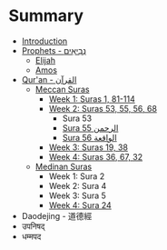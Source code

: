 # Summary

* [Introduction](README.md)
* [Prophets - נְבִיאִים‎](prophets/README.md)
  * [Elijah](prophets/elijah.md)
  * [Amos](prophets/amos.md)
* [Qur'an - القرآن‎‎](quran/README.md)
  * [Meccan Suras](quran/meccan-suras.md)
    * [Week 1: Suras 1, 81-114](quran/sura-1.md)
    * [Week 2: Suras 53, 55, 56, 68](quran/week-2-suras-53-55-56-68.md)
      * Sura 53
      * [Sura 55 الرحمن](quran/sura-55-ar-rahman.md)
      * [Sura 56 الواقعة](quran/sura-56.md)
    * [Week 3: Suras 19, 38](quran/week-3-suras-19-38.md)
    * [Week 4: Suras 36, 67, 32](quran/week-4-suras-36-67-32.md)
  * [Medinan Suras](quran/medinan-suras.md)
    * Week 1: Sura 2
    * Week 2: Sura 4
    * Week 3: Sura 5
    * [Week 4: Sura 24](quran/sura-24.md)
* Daodejing - 道德經
* उपनिषद्
* धम्मपद

